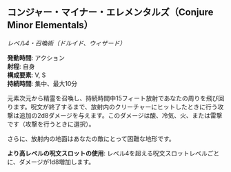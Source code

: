 ## コンジャー・マイナー・エレメンタルズ（Conjure Minor Elementals）
*レベル4・召喚術（ドルイド、ウィザード）*

**発動時間**: アクション  
**射程**: 自身  
**構成要素**: V, S  
**持続時間**: 集中、最大10分

元素次元から精霊を召喚し、持続時間中15フィート放射であなたの周りを飛び回ります。呪文が終了するまで、放射内のクリーチャーにヒットしたときに行う攻撃は追加の2d8ダメージを与えます。このダメージは酸、冷気、火、または雷撃です（攻撃を行うときに選択）。

さらに、放射内の地面はあなたの敵にとって困難な地形です。

**より高レベルの呪文スロットの使用**: レベル4を超える呪文スロットレベルごとに、ダメージが1d8増加します。